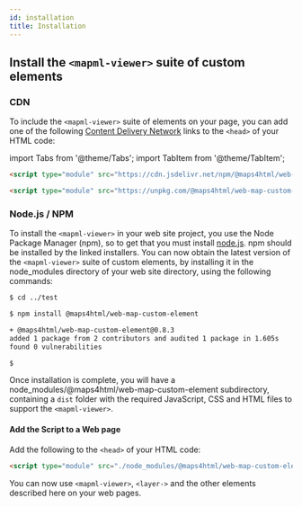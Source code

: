 ```yaml
---
id: installation
title: Installation
---
```


## Install the `<mapml-viewer>` suite of custom elements

### CDN

To include the `<mapml-viewer>` suite of elements on your page, you can add one of the following [Content Delivery Network](https://en.wikipedia.org/wiki/Content_delivery_network) links to the `<head>` of your HTML code:

import Tabs from '@theme/Tabs';
import TabItem from '@theme/TabItem';

<Tabs>
<TabItem value="jsDelivr" label="jsDelivr">

```html
<script type="module" src="https://cdn.jsdelivr.net/npm/@maps4html/web-map-custom-element/dist/mapml-viewer.js"></script>
```

</TabItem>
<TabItem value="unpkg" label="unpkg">

```html
<script type="module" src="https://unpkg.com/@maps4html/web-map-custom-element/dist/mapml-viewer.js"></script>
```

</TabItem>
</Tabs>

### Node.js / NPM

To install the `<mapml-viewer>` in your web site project, you use the Node Package Manager (npm), so to get that you must install [node.js](https://nodejs.org/en/download/). npm should be installed by the linked installers.  You can now obtain the latest version of the `<mapml-viewer>` suite of custom elements, by installing it in the node_modules directory of your web site directory, using the following commands:

```bash
$ cd ../test

$ npm install @maps4html/web-map-custom-element

+ @maps4html/web-map-custom-element@0.8.3
added 1 package from 2 contributors and audited 1 package in 1.605s
found 0 vulnerabilities

$
```

Once installation is complete, you will have a node_modules/@maps4html/web-map-custom-element subdirectory, containing a `dist` folder with the required JavaScript, CSS and HTML files to support the `<mapml-viewer>`.  

#### Add the Script to a Web page

Add the following to the `<head>` of your HTML code:

```html
<script type="module" src="./node_modules/@maps4html/web-map-custom-element/dist/mapml-viewer.js"></script>
```

You can now use `<mapml-viewer>`, `<layer->` and the other elements described here on your web pages.

